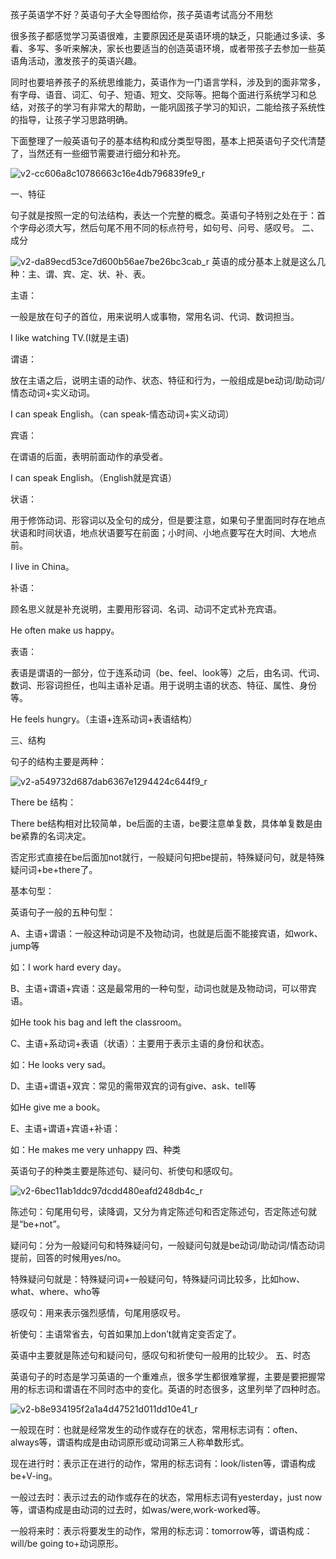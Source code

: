 孩子英语学不好？英语句子大全导图给你，孩子英语考试高分不用愁

很多孩子都感觉学习英语很难，主要原因还是英语环境的缺乏，只能通过多读、多看、多写、多听来解决，家长也要适当的创造英语环境，或者带孩子去参加一些英语角活动，激发孩子的英语兴趣。

同时也要培养孩子的系统思维能力，英语作为一门语言学科，涉及到的面非常多，有字母、语音、词汇、句子、短语、短文、交际等。把每个面进行系统学习和总结，对孩子的学习有非常大的帮助，一能巩固孩子学习的知识，二能给孩子系统性的指导，让孩子学习思路明确。

下面整理了一般英语句子的基本结构和成分类型导图，基本上把英语句子交代清楚了，当然还有一些细节需要进行细分和补充。

![v2-cc606a8c10786663c16e4db796839fe9_r](https://gitee.com/caijingquan/imagebed/raw/master/1610692456_20191028133846796_1010867766.jpg)

一、特征

句子就是按照一定的句法结构，表达一个完整的概念。英语句子特别之处在于：首个字母必须大写，然后句尾不用不同的标点符号，如句号、问号、感叹号。
二、成分

![v2-da89ecd53ce7d600b56ae7be26bc3cab_r](https://gitee.com/caijingquan/imagebed/raw/master/1610692456_20191028133911745_884365288.jpg)
英语的成分基本上就是这么几种：主、谓、宾、定、状、补、表。

主语：

一般是放在句子的首位，用来说明人或事物，常用名词、代词、数词担当。

I like watching TV.(I就是主语)

谓语：

放在主语之后，说明主语的动作、状态、特征和行为，一般组成是be动词/助动词/情态动词+实义动词。

I can speak English。（can speak-情态动词+实义动词）

宾语：

在谓语的后面，表明前面动作的承受者。

I can speak English。（English就是宾语）

状语：

用于修饰动词、形容词以及全句的成分，但是要注意，如果句子里面同时存在地点状语和时间状语，地点状语要写在前面；小时间、小地点要写在大时间、大地点前。

I live in China。

补语：

顾名思义就是补充说明，主要用形容词、名词、动词不定式补充宾语。

He often make us happy。

表语：

表语是谓语的一部分，位于连系动词（be、feel、look等）之后，由名词、代词、数词、形容词担任，也叫主语补足语。用于说明主语的状态、特征、属性、身份等。

He feels hungry。（主语+连系动词+表语结构）

三、结构

句子的结构主要是两种：

![v2-a549732d687dab6367e1294424c644f9_r](https://gitee.com/caijingquan/imagebed/raw/master/1610692457_20191028133934529_1419549311.jpg)

There be 结构：

There be结构相对比较简单，be后面的主语，be要注意单复数，具体单复数是由be紧靠的名词决定。

否定形式直接在be后面加not就行，一般疑问句把be提前，特殊疑问句，就是特殊疑问词+be+there了。

基本句型：

英语句子一般的五种句型：

A、主语+谓语：一般这种动词是不及物动词，也就是后面不能接宾语，如work、jump等

如：I work hard every day。

B、主语+谓语+宾语：这是最常用的一种句型，动词也就是及物动词，可以带宾语。

如He took his bag and left the classroom。

C、主语+系动词+表语（状语）：主要用于表示主语的身份和状态。

如：He looks very sad。

D、主语+谓语+双宾：常见的需带双宾的词有give、ask、tell等

如He give me a book。

E、主语+谓语+宾语+补语：

如：He makes me very unhappy
四、种类

英语句子的种类主要是陈述句、疑问句、祈使句和感叹句。

![v2-6bec11ab1ddc97dcdd480eafd248db4c_r](https://gitee.com/caijingquan/imagebed/raw/master/1610692457_20191028134006598_223285685.jpg)

陈述句：句尾用句号，读降调，又分为肯定陈述句和否定陈述句，否定陈述句就是“be+not”。

疑问句：分为一般疑问句和特殊疑问句，一般疑问句就是be动词/助动词/情态动词提前，回答的时候用yes/no。

特殊疑问句就是：特殊疑问词+一般疑问句，特殊疑问词比较多，比如how、what、where、who等

感叹句：用来表示强烈感情，句尾用感叹号。

祈使句：主语常省去，句首如果加上don’t就肯定变否定了。

英语中主要就是陈述句和疑问句，感叹句和祈使句一般用的比较少。
五、时态

英语句子的时态是学习英语的一个重难点，很多学生都很难掌握，主要是要把握常用的标志词和谓语在不同时态中的变化。英语的时态很多，这里列举了四种时态。

![v2-b8e934195f2a1a4d47521d011dd10e41_r](https://gitee.com/caijingquan/imagebed/raw/master/1610692458_20191028134036993_1029024552.jpg)

一般现在时：也就是经常发生的动作或存在的状态，常用标志词有：often、always等，谓语构成是由动词原形或动词第三人称单数形式。

现在进行时：表示正在进行的动作，常用的标志词有：look/listen等，谓语构成be+V-ing。

一般过去时：表示过去的动作或存在的状态，常用标志词有yesterday，just now等，谓语构成是由动词的过去时，如was/were,work-worked等。

一般将来时：表示将要发生的动作，常用的标志词：tomorrow等，谓语构成：will/be going to+动词原形。

